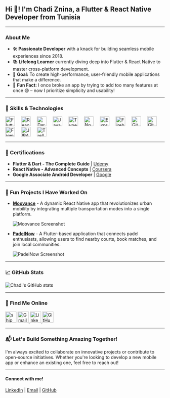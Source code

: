 <h2 align="left">Hi 👋! I'm Chadi Znina, a Flutter & React Native Developer from Tunisia</h2>

---

### About Me

- 🛠️ **Passionate Developer** with a knack for building seamless mobile experiences since 2018.
- 📚 **Lifelong Learner** currently diving deep into Flutter & React Native to master cross-platform development.
- 🎯 **Goal:** To create high-performance, user-friendly mobile applications that make a difference.
- 🎲 **Fun Fact:** I once broke an app by trying to add too many features at once 😅 – now I prioritize simplicity and usability!

---

### 🧰 Skills & Technologies

<div align="left">
  <img src="https://cdn.jsdelivr.net/gh/devicons/devicon/icons/flutter/flutter-original.svg" height="30" alt="Flutter logo" />
  <img width="12" />
  <img src="https://cdn.jsdelivr.net/gh/devicons/devicon/icons/react/react-original.svg" height="30" alt="React logo" />
  <img width="12" />
  <img src="https://cdn.jsdelivr.net/gh/devicons/devicon/icons/dart/dart-original.svg" height="30" alt="Dart logo" />
  <img width="12" />
  <img src="https://cdn.jsdelivr.net/gh/devicons/devicon/icons/javascript/javascript-original.svg" height="30" alt="JavaScript logo" />
  <img width="12" />
  <img src="https://cdn.jsdelivr.net/gh/devicons/devicon/icons/typescript/typescript-original.svg" height="30" alt="TypeScript logo" />
  <img width="12" />
  <img src="https://cdn.jsdelivr.net/gh/devicons/devicon/icons/nodejs/nodejs-original.svg" height="30" alt="Node.js logo" />
  <img width="12" />
  <img src="https://cdn.jsdelivr.net/gh/devicons/devicon/icons/express/express-original.svg" height="30" alt="Express.js logo" />
  <img width="12" />
  <img src="https://cdn.jsdelivr.net/gh/devicons/devicon/icons/firebase/firebase-plain.svg" height="30" alt="Firebase logo" />
  <img width="12" />
  <img src="https://cdn.jsdelivr.net/gh/devicons/devicon/icons/git/git-original.svg" height="30" alt="Git logo" />
  <img width="12" />
  <img src="https://cdn.jsdelivr.net/gh/devicons/devicon/icons/github/github-original.svg" height="30" alt="GitHub logo" />
  <img width="12" />
  <img src="https://cdn.jsdelivr.net/gh/devicons/devicon/icons/figma/figma-original.svg" height="30" alt="Figma logo" />
  <img width="12" />
  <img src="https://cdn.jsdelivr.net/gh/devicons/devicon/icons/jira/jira-original.svg" height="30" alt="JIRA logo" />
  <img width="12" />
  <img src="https://cdn.jsdelivr.net/gh/devicons/devicon/icons/trello/trello-original.svg" height="30" alt="Trello logo" />
</div>

---

### 📜 Certifications

- **Flutter & Dart - The Complete Guide** | [Udemy](https://www.udemy.com/)
- **React Native - Advanced Concepts** | [Coursera](https://www.coursera.org/)
- **Google Associate Android Developer** | [Google](https://developers.google.com/)

---

### 🚀 Fun Projects I Have Worked On

- [**Moovance**](https://github.com/chadiznina/moovance) - A dynamic React Native app that revolutionizes urban mobility by integrating multiple transportation modes into a single platform.
  
  ![Moovance Screenshot](https://via.placeholder.com/400x200.png?text=Moovance+App+Screenshot)

- [**PadelNow**](https://github.com/chadiznina/padelnow) - A Flutter-based application that connects padel enthusiasts, allowing users to find nearby courts, book matches, and join local communities.
  
  ![PadelNow Screenshot](https://via.placeholder.com/400x200.png?text=PadelNow+App+Screenshot)

---

### 📈 GitHub Stats

![Chadi's GitHub stats](https://github-readme-stats.vercel.app/api?username=chadiznina&show_icons=true&theme=radical)

---

### 🔗 Find Me Online

<p align="left">
  <img src="https://forthebadge.com/images/badges/fuck-it-ship-it.svg" height="35" alt="ship it badge" />
  
  <a href="mailto:chadiznina20@gmail.com">
    <img src="https://img.shields.io/static/v1?message=Gmail&logo=gmail&label=&color=D14836&logoColor=white&labelColor=&style=for-the-badge" height="35" alt="Gmail logo" />
  </a>
  <a href="https://www.linkedin.com/in/chadi-znina-217835149" target="_blank">
    <img src="https://img.shields.io/static/v1?message=LinkedIn&logo=linkedin&label=&color=0077B5&logoColor=white&labelColor=&style=for-the-badge" height="35" alt="LinkedIn logo" />
  </a>
  <a href="https://github.com/chadiznina" target="_blank">
    <img src="https://img.shields.io/static/v1?message=GitHub&logo=github&label=&color=181717&logoColor=white&labelColor=&style=for-the-badge" height="35" alt="GitHub logo" />
  </a>
</p>

---

### 📬 Let's Build Something Amazing Together!

I'm always excited to collaborate on innovative projects or contribute to open-source initiatives. Whether you're looking to develop a new mobile app or enhance an existing one, feel free to reach out!

---

<h4 align="left">Connect with me!</h4>
<p align="left">
  <a href="https://www.linkedin.com/in/chadi-znina-217835149" target="_blank">LinkedIn</a> | 
  <a href="mailto:chadiznina20@gmail.com">Email</a> | 
  <a href="https://github.com/chadiznina" target="_blank">GitHub</a>
</p>
